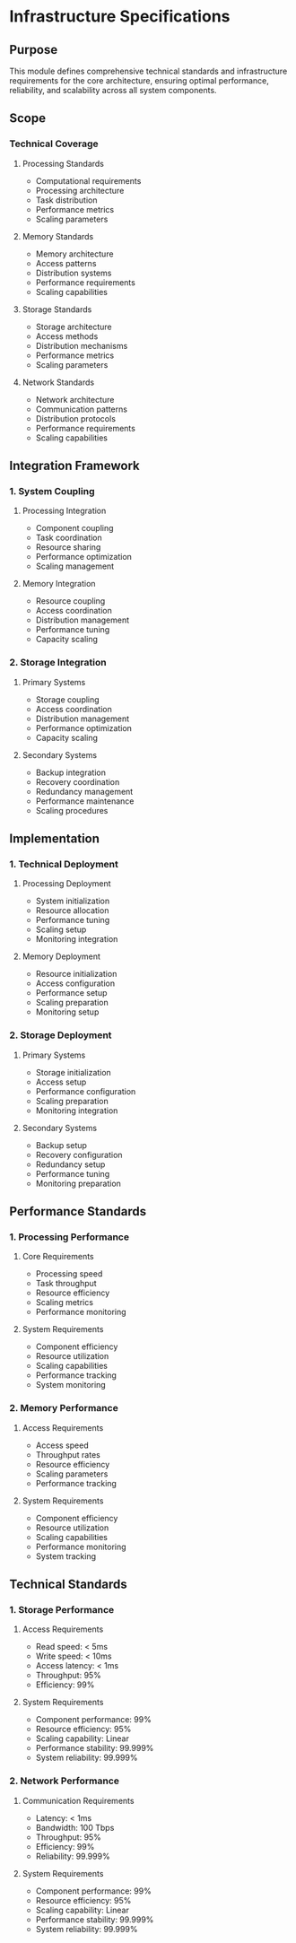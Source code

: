 # Infrastructure Specifications

## Purpose

This module defines comprehensive technical standards and infrastructure requirements for the core architecture, ensuring optimal performance, reliability, and scalability across all system components.

## Scope

### Technical Coverage

1. Processing Standards
   - Computational requirements
   - Processing architecture
   - Task distribution
   - Performance metrics
   - Scaling parameters

2. Memory Standards
   - Memory architecture
   - Access patterns
   - Distribution systems
   - Performance requirements
   - Scaling capabilities

3. Storage Standards
   - Storage architecture
   - Access methods
   - Distribution mechanisms
   - Performance metrics
   - Scaling parameters

4. Network Standards
   - Network architecture
   - Communication patterns
   - Distribution protocols
   - Performance requirements
   - Scaling capabilities

## Integration Framework

### 1. System Coupling

1. Processing Integration
   - Component coupling
   - Task coordination
   - Resource sharing
   - Performance optimization
   - Scaling management

2. Memory Integration
   - Resource coupling
   - Access coordination
   - Distribution management
   - Performance tuning
   - Capacity scaling

### 2. Storage Integration

1. Primary Systems
   - Storage coupling
   - Access coordination
   - Distribution management
   - Performance optimization
   - Capacity scaling

2. Secondary Systems
   - Backup integration
   - Recovery coordination
   - Redundancy management
   - Performance maintenance
   - Scaling procedures

## Implementation

### 1. Technical Deployment

1. Processing Deployment
   - System initialization
   - Resource allocation
   - Performance tuning
   - Scaling setup
   - Monitoring integration

2. Memory Deployment
   - Resource initialization
   - Access configuration
   - Performance setup
   - Scaling preparation
   - Monitoring setup

### 2. Storage Deployment

1. Primary Systems
   - Storage initialization
   - Access setup
   - Performance configuration
   - Scaling preparation
   - Monitoring integration

2. Secondary Systems
   - Backup setup
   - Recovery configuration
   - Redundancy setup
   - Performance tuning
   - Monitoring preparation

## Performance Standards

### 1. Processing Performance

1. Core Requirements
   - Processing speed
   - Task throughput
   - Resource efficiency
   - Scaling metrics
   - Performance monitoring

2. System Requirements
   - Component efficiency
   - Resource utilization
   - Scaling capabilities
   - Performance tracking
   - System monitoring

### 2. Memory Performance

1. Access Requirements
   - Access speed
   - Throughput rates
   - Resource efficiency
   - Scaling parameters
   - Performance tracking

2. System Requirements
   - Component efficiency
   - Resource utilization
   - Scaling capabilities
   - Performance monitoring
   - System tracking

## Technical Standards

### 1. Storage Performance

1. Access Requirements
   - Read speed: < 5ms
   - Write speed: < 10ms
   - Access latency: < 1ms
   - Throughput: 95%
   - Efficiency: 99%

2. System Requirements
   - Component performance: 99%
   - Resource efficiency: 95%
   - Scaling capability: Linear
   - Performance stability: 99.999%
   - System reliability: 99.999%

### 2. Network Performance

1. Communication Requirements
   - Latency: < 1ms
   - Bandwidth: 100 Tbps
   - Throughput: 95%
   - Efficiency: 99%
   - Reliability: 99.999%

2. System Requirements
   - Component performance: 99%
   - Resource efficiency: 95%
   - Scaling capability: Linear
   - Performance stability: 99.999%
   - System reliability: 99.999%